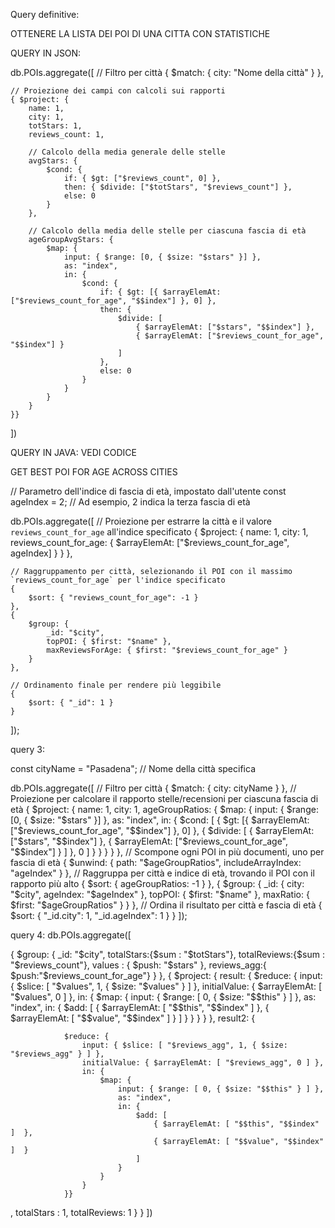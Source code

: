 Query definitive:

OTTENERE LA LISTA DEI POI DI UNA CITTA CON STATISTICHE

QUERY IN JSON:

db.POIs.aggregate([
// Filtro per città
{ $match: { city: "Nome della città" } },

    // Proiezione dei campi con calcoli sui rapporti
    { $project: {
        name: 1,
        city: 1,
        totStars: 1,
        reviews_count: 1,
        
        // Calcolo della media generale delle stelle
        avgStars: { 
            $cond: { 
                if: { $gt: ["$reviews_count", 0] },
                then: { $divide: ["$totStars", "$reviews_count"] },
                else: 0
            }
        },
        
        // Calcolo della media delle stelle per ciascuna fascia di età
        ageGroupAvgStars: {
            $map: {
                input: { $range: [0, { $size: "$stars" }] },
                as: "index",
                in: {
                    $cond: {
                        if: { $gt: [{ $arrayElemAt: ["$reviews_count_for_age", "$$index"] }, 0] },
                        then: {
                            $divide: [
                                { $arrayElemAt: ["$stars", "$$index"] },
                                { $arrayElemAt: ["$reviews_count_for_age", "$$index"] }
                            ]
                        },
                        else: 0
                    }
                }
            }
        }
    }}
])

QUERY IN JAVA: VEDI CODICE

GET BEST POI FOR AGE ACROSS CITIES

// Parametro dell'indice di fascia di età, impostato dall'utente
const ageIndex = 2;  // Ad esempio, 2 indica la terza fascia di età

db.POIs.aggregate([
// Proiezione per estrarre la città e il valore `reviews_count_for_age` all'indice specificato
{
$project: {
name: 1,
city: 1,
reviews_count_for_age: { $arrayElemAt: ["$reviews_count_for_age", ageIndex] }
}
},

    // Raggruppamento per città, selezionando il POI con il massimo `reviews_count_for_age` per l'indice specificato
    {
        $sort: { "reviews_count_for_age": -1 }
    },
    {
        $group: {
            _id: "$city",
            topPOI: { $first: "$name" },
            maxReviewsForAge: { $first: "$reviews_count_for_age" }
        }
    },

    // Ordinamento finale per rendere più leggibile
    {
        $sort: { "_id": 1 }
    }
]);


query 3:

const cityName = "Pasadena"; // Nome della città specifica

db.POIs.aggregate([
// Filtro per città
{
$match: { city: cityName }
},
// Proiezione per calcolare il rapporto stelle/recensioni per ciascuna fascia di età
{
$project: {
name: 1,
city: 1,
ageGroupRatios: {
$map: {
input: { $range: [0, { $size: "$stars" }] },
as: "index",
in: {
$cond: [
{ $gt: [{ $arrayElemAt: ["$reviews_count_for_age", "$$index"] }, 0] },
{
$divide: [
{ $arrayElemAt: ["$stars", "$$index"] },
{ $arrayElemAt: ["$reviews_count_for_age", "$$index"] }
]
},
0
]
}
}
}
}
},
// Scompone ogni POI in più documenti, uno per fascia di età
{
$unwind: {
path: "$ageGroupRatios",
includeArrayIndex: "ageIndex"
}
},
// Raggruppa per città e indice di età, trovando il POI con il rapporto più alto
{
$sort: { ageGroupRatios: -1 }
},
{
$group: {
_id: { city: "$city", ageIndex: "$ageIndex" },
topPOI: { $first: "$name" },
maxRatio: { $first: "$ageGroupRatios" }
}
},
// Ordina il risultato per città e fascia di età
{
$sort: { "_id.city": 1, "_id.ageIndex": 1 }
}
]);


query 4:
db.POIs.aggregate([

{
$group: {
_id: "$city",
totalStars:{$sum : "$totStars"},
totalReviews:{$sum : "$reviews_count"},
values : {
$push: "$stars"
},
reviews_agg:{
$push:"$reviews_count_for_age"}
}
},
{
$project: {
result: {
$reduce: {
input: { $slice: [ "$values", 1, { $size: "$values" } ] },
initialValue: { $arrayElemAt: [ "$values", 0 ] },
in: {
$map: {
input: { $range: [ 0, { $size: "$$this" } ] },
as: "index",
in: {
$add: [
{ $arrayElemAt: [ "$$this", "$$index" ]  },
{ $arrayElemAt: [ "$$value", "$$index" ]  }
]
}
}
}
}
},
result2: {

                $reduce: {
                    input: { $slice: [ "$reviews_agg", 1, { $size: "$reviews_agg" } ] },
                    initialValue: { $arrayElemAt: [ "$reviews_agg", 0 ] },
                    in: {
                        $map: {
                            input: { $range: [ 0, { $size: "$$this" } ] },
                            as: "index",
                            in: {
                                $add: [
                                    { $arrayElemAt: [ "$$this", "$$index" ]  },
                                    { $arrayElemAt: [ "$$value", "$$index" ]  }
                                ]
                            }
                        }
                    }
                }}
,
totalStars : 1,
totalReviews: 1
}
}
])